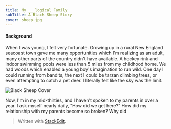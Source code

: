 ```yaml
---
title: My ___logical Family
subTitle: A Black Sheep Story
cover: sheep.jpg
---
```

#### Background
When I was young, I felt very fortunate. Growing up in a rural New England seacoast town gave me many opportunities which I'm realizing as an adult, many other parts of the country didn't have available. A hockey rink and indoor swimming pools were less than 5 miles from my childhood home. We had woods which enabled a young boy's imagination to run wild. One day I could running from bandits, the next I could be tarzan climbing trees, or even attempting to catch a pet deer. I literally felt like the sky was the limit. 

![Black Sheep Cover](sheep-cover.jpg)

Now, I'm in my mid-thirties, and I haven't spoken to my parents in over a year. I ask myself nearly daily, "How did we get here?"
How did my relationship with my parents become so broken? Why did 

> Written with [StackEdit](https://stackedit.io/).
<!--stackedit_data:
eyJoaXN0b3J5IjpbMjA5NDg2Mzk3OCwtMTI4MDYwNjQzNywtNz
UwMjEzMjkzLDEzMjAxNTQzODQsLTEzOTgyMzIxXX0=
-->